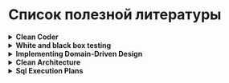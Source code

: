# Список полезной литературы

<details>
  <summary>
    <strong>Clean Coder</strong>
  </summary>
  <br/>
  <p><i>Всех программистов, которые добиваются успеха в мире разработки ПО, отличает один общий признак: они больше всего заботятся о качестве создаваемого программного обеспечения. Это - основа для них. Потому что они являются профессионалами своего дела. В этой книге легендарный эксперт Роберт Мартин (более известный в сообществе как "Дядюшка Боб"), автор бестселлера "Чистый код", рассказывает о том, что значит "быть профессиональным программистом", описывая методы, инструменты и практики разработки "идеального ПО". Книга насыщена практическими советами в отношении всех аспектов программирования: от оценки проекта и написания кода до рефакторинга и тестирования. Эта книга - больше, чем описание методов, она о профессиональном подходе к процессу разработки.</i></p>
  
  <p>Читатели узнают:</p>
  <ul>
    <li>Что значит вести себя как настоящий мастер программного обеспечения</li>
    <li>Как справляться с конфликтами, жесткими графиками и неразумными менеджерами</li>  
    <li>Как войти в поток кодирования и преодолеть блок писателя</li>    
    <li>Как справиться с непрекращающимся давлением и избежать эмоционального выгорания</li> 
    <li>Как сочетать устойчивые установки с новыми парадигмами развития</li> 
    <li>Как управлять своим временем и избегать тупиков, болот, трясин и топей</li>
    <li>Как создать среду, в которой программисты и команды могут процветать</li>
    <li>Когда сказать “Нет” – и как это сказать</li>
    <li>Когда говорить “Да” – и что на самом деле означает "да"</li>  
  </ul>
  <a href="https://disk.yandex.ru/d/OTnbLgdyBArvsA">Ссылка на русскую и английскую версию в PDF</a>
</details>

<details>
  <summary>
    <strong>White and black box testing</strong>
  </summary>
  
</details>

<details>
  <summary>
    <strong>Implementing Domain-Driven Design</strong>
  </summary>
  <br/>
  <p><i>Книга посвящена методам предметно-ориентированного проектирования (DDD). Автор придерживается принципа "от общего к частному", плавно переходя от стратегических шаблонов к средствам тактического программирования. Вон Вернон описывает специализированные подходы к реализации систем на основе современной архитектуры, подчеркивая важность ориентации на предметную область с учетом технических ограничений.
Опираясь на знаменитую книгу Эрика Эванса Предметно-ориентированное проектирование (DDD): структуризация сложных программных систем, автор описывает методы DDD на примерах известных предметных областей.</i></p>
  <p><i>Каждый принцип подкреплен реалистичными примерами на языке Java, которые представляют интерес и для программистов, работающих на языке C#. Все примеры объединены в рамках единого сценария разработки системы SaaS для многоарендной среды на основе методологии Scrum.
Автор выходит далеко за пределы "облегченного подхода DDD", в котором принципы DDD рассматриваются только с технической точки зрения, и показывает, как извлечь максимальную пользу из стратегических шаблонов предметно-ориентированного проектирования с помощью ОГРАНИЧЕННЫХ КОНТЕКСТОВ, КАРТ КОНТЕКСТОВ и ЕДИНОГО ЯЗЫКА. Используя описанные методы и приведенные примеры, разработчики смогут сократить время выхода на рынок и повысить качество проектов, создавая более гибкое, масштабируемое и ориентированное на достижение бизнес-целей программное обеспечение.</i></p>
  <p>В книге изложены следующие темы:</p>
  <ul>
    <li>Правильная трактовка подхода DDD, позволяющая быстро получить выгоду от его применения.</li>
    <li>Использование подхода DDD в сочетании с разными архитектурными стилями, включая ГЕКСАГОНАЛЬНУЮ АРХИТЕКТУРУ, SOA, REST, CQRS, СОБЫТИЙНО-ОРИЕНТИРОВАННУЮ АРХИТЕКТУРУ, а также ФАБРИКИ ДАННЫХ и РАСПРЕДЕЛЕННЫЕ ВЫЧИСЛЕНИЯ.</li>
    <li>Правильное проектирование и применение СОБЫТИЙ, а также распознавание ситуаций, в которых вместо них следует использовать ОБЪЕКТЫ-ЗНАЧЕНИЯ.</li>
    <li>Новый метод предметно-ориентированного проектирования - СОБЫТИЯ ПРЕДМЕТНОЙ ОБЛАСТИ.</li>
    <li>Проектирование ХРАНИЛИЩ на основе ORM, NoSQL и других баз данных.</li>
  </ul>
  <a href="https://disk.yandex.ru/d/OTnbLgdyBArvsA">Ссылка на русскую и английскую версию в PDF</a>
</details>

<details>
  <summary>
    <strong>Clean Architecture</strong>
  </summary>
  
</details>

<details>
  <summary>
    <strong>Sql Execution Plans</strong>
  </summary>
  
</details>
